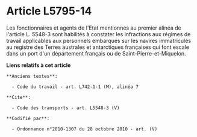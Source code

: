 # Article L5795-14

Les fonctionnaires et agents de l'Etat mentionnés au premier alinéa de l'article L. 5548-3 sont habilités à constater les
infractions aux régimes de travail applicables aux personnels embarqués sur les navires immatriculés au registre des Terres
australes et antarctiques françaises qui font escale dans un port d'un département français ou de Saint-Pierre-et-Miquelon.

**Liens relatifs à cet article**

	**Anciens textes**:

	  - Code du travail - art. L742-1-1 (M), alinéa 7

	**Cite**:

	  - Code des transports - art. L5548-3 (V)

	**Codifié par**:

	  - Ordonnance n°2010-1307 du 28 octobre 2010 - art. (V)
